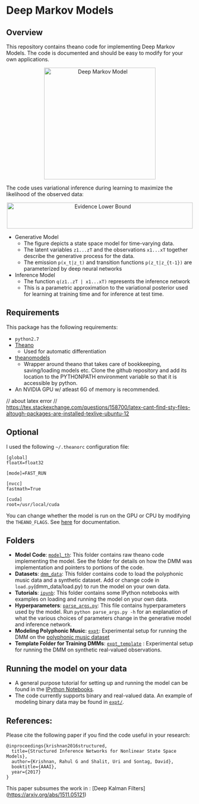 # Deep Markov Models

## Overview 
This repository contains theano code for implementing Deep Markov Models. The code is documented and should be easy to modify for your own applications. 

<p align="center"><img src="model_th/images/dmm.png" alt="Deep Markov Model" width="300"></p>

The code uses variational inference during learning to maximize the likelihood of the observed data:
<p align="center"><img src="model_th/images/ELBO.png" width="500" height="70" alt="Evidence Lower Bound"></p>

* Generative Model
    * The figure depicts a state space model for time-varying data. 
    * The latent variables `z1...zT` and the observations `x1...xT` together describe the generative process for the data.
    * The emission `p(x_t|z_t)` and transition functions `p(z_t|z_{t-1})` are parameterized by deep neural networks
* Inference Model
    * The function `q(z1..zT | x1...xT)` represents the inference network
    * This is a parametric approximation to the variational posterior used for learning at training time
    and for inference at test time. 

## Requirements
This package has the following requirements:
* `python2.7`
* [Theano](https://github.com/Theano/Theano)
    * Used for automatic differentiation
* [theanomodels](https://github.com/clinicalml/theanomodels) 
    * Wrapper around theano that takes care of bookkeeping, saving/loading models etc. Clone the github repository and add its location to the PYTHONPATH environment variable so that it is accessible by python.
* An NVIDIA GPU w/ atleast 6G of memory is recommended.

// about latex error
// https://tex.stackexchange.com/questions/158700/latex-cant-find-sty-files-altough-packages-are-installed-texlive-ubuntu-12

## Optional
I used the following `~/.theanorc` configuration file:
```
[global]
floatX=float32

[mode]=FAST_RUN

[nvcc]
fastmath=True

[cuda]
root=/usr/local/cuda
```

You can change whether the model is run on the GPU or CPU by modifying the `THEANO_FLAGS`. See [here](http://deeplearning.net/software/theano/library/config.html) for documentation.

## Folders 
* **Model Code**: [`model_th`](model_th/): This folder contains raw theano code implementing the model. See the folder for details on how the DMM was implementation
and pointers to portions of the code. 
* **Datasets**: [`dmm_data`](dmm_data/): This folder contains code to load the polyphonic music data and a synthetic dataset. Add or change code in `load.py`(dmm_data/load.py) to run the model on your own data. 
* **Tutorials**: [`ipynb`](ipynb/): This folder contains some IPython notebooks with examples on loading and running the model on your own data.  
* **Hyperparameters**: [`parse_args.py`](parse_args.py): This file contains hyperparameters used by the model. Run `python parse_args.py -h` 
for an explanation of what the various choices of parameters change in the generative model and inference network.  
* **Modeling Polyphonic Music**: [`expt`](expt/): Experimental setup for running the DMM on the [polyphonic music dataset](http://www-etud.iro.umontreal.ca/~boulanni/icml2012) 
* **Template Folder for Training DMMs**: [`expt_template`](expt_template/) : Experimental setup for running the DMM on synthetic real-valued observations. 

## Running the model on your data
* A general purpose tutorial for setting up and running the model can be found in the [IPython Notebooks](ipynb/).
* The code currently supports binary and real-valued data. An example of modeling binary data may be found in [`expt/`](expt/). 

## References: 
Please cite the following paper if you find the code useful in your research: 
```
@inproceedings{krishnan2016structured,
  title={Structured Inference Networks for Nonlinear State Space Models},
  author={Krishnan, Rahul G and Shalit, Uri and Sontag, David},
  booktitle={AAAI},
  year={2017}
}
```
This paper subsumes the work in : [Deep Kalman Filters] (https://arxiv.org/abs/1511.05121)
